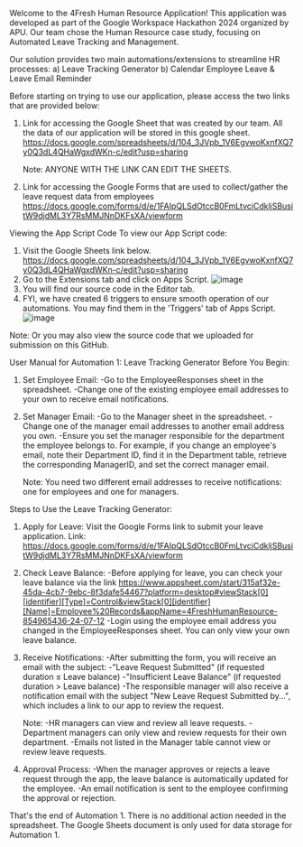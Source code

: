 Welcome to the 4Fresh Human Resource Application! This application was developed as part of the Google Workspace Hackathon 2024 organized by APU. 
Our team chose the Human Resource case study, focusing on Automated Leave Tracking and Management.

Our solution provides two main automations/extensions to streamline HR processes:
a) Leave Tracking Generator
b) Calendar Employee Leave & Leave Email Reminder

Before starting on trying to use our application, please access the two links that are provided below:
1) Link for accessing the Google Sheet that was created by our team. All the data of our application will be stored in this google sheet.
   https://docs.google.com/spreadsheets/d/104_3JVpb_1V6EgvwoKxnfXQ7y0Q3dL4QHaWgxdWKn-c/edit?usp=sharing

   Note: ANYONE WITH THE LINK CAN EDIT THE SHEETS.
   
3) Link for accessing the Google Forms that are used to collect/gather the leave request data from employees
   https://docs.google.com/forms/d/e/1FAIpQLSdOtccB0FmLtvciCdkljSBusitW9djdML3Y7RsMMJNnDKFsXA/viewform


Viewing the App Script Code
To view our App Script code:
1. Visit the Google Sheets link below.
   https://docs.google.com/spreadsheets/d/104_3JVpb_1V6EgvwoKxnfXQ7y0Q3dL4QHaWgxdWKn-c/edit?usp=sharing
2. Go to the Extensions tab and click on Apps Script.
   ![image](https://github.com/user-attachments/assets/6c9698e7-dca5-4176-bcb9-1c80272a86a4)
3. You will find our source code in the Editor tab.
4. FYI, we have created 6 triggers to ensure smooth operation of our automations. You may find them in the 'Triggers' tab of Apps Script.
   ![image](https://github.com/user-attachments/assets/0f501fba-c7a2-447b-95ae-482b489013a6)

Note: Or you may also view the source code that we uploaded for submission on this GitHub.

User Manual for Automation 1: Leave Tracking Generator
Before You Begin:
1. Set Employee Email:
   -Go to the EmployeeResponses sheet in the spreadsheet.
   -Change one of the existing employee email addresses to your own to receive email notifications.

3. Set Manager Email:
   -Go to the Manager sheet in the spreadsheet.
   -Change one of the manager email addresses to another email address you own.
   -Ensure you set the manager responsible for the department the employee belongs to. For example, if you change an employee's email, note their Department ID, find it in the Department table,
    retrieve the corresponding ManagerID, and set the correct manager email.

   Note: You need two different email addresses to receive notifications: one for employees and one for managers.

Steps to Use the Leave Tracking Generator:
1. Apply for Leave:
   Visit the Google Forms link to submit your leave application.
   Link: https://docs.google.com/forms/d/e/1FAIpQLSdOtccB0FmLtvciCdkljSBusitW9djdML3Y7RsMMJNnDKFsXA/viewform

3. Check Leave Balance:
   -Before applying for leave, you can check your leave balance via the link
    https://www.appsheet.com/start/315af32e-45da-4cb7-9ebc-8f3dafe54467?platform=desktop#viewStack[0][identifier][Type]=Control&viewStack[0][identifier][Name]=Employee%20Records&appName=4FreshHumanResource-854965436-24-07-12
   -Login using the employee email address you changed in the EmployeeResponses sheet. You can only view your own leave balance.

4. Receive Notifications:
   -After submitting the form, you will receive an email with the subject:
      -"Leave Request Submitted" (if requested duration ≤ Leave balance)
      -"Insufficient Leave Balance" (if requested duration > Leave balance)
   -The responsible manager will also receive a notification email with the subject "New Leave Request Submitted by...", which includes a link to our app to review the request.

   Note:
   -HR managers can view and review all leave requests.
   -Department managers can only view and review requests for their own department.
   -Emails not listed in the Manager table cannot view or review leave requests.

5. Approval Process:
   -When the manager approves or rejects a leave request through the app, the leave balance is automatically updated for the employee.
   -An email notification is sent to the employee confirming the approval or rejection.

That's the end of Automation 1. There is no additional action needed in the spreadsheet. The Google Sheets document is only used for data storage for Automation 1.
